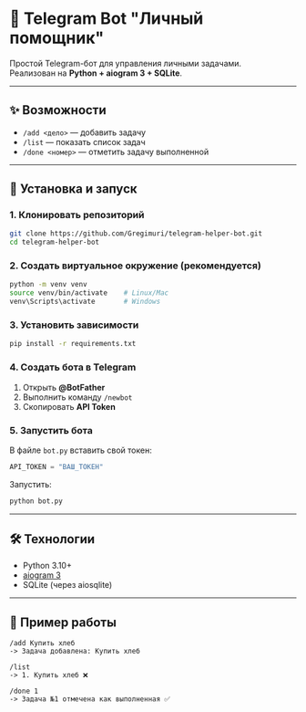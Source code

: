 # 🤖 Telegram Bot "Личный помощник"

Простой Telegram-бот для управления личными задачами.  
Реализован на **Python + aiogram 3 + SQLite**.  

---

## ✨ Возможности
- `/add <дело>` — добавить задачу  
- `/list` — показать список задач  
- `/done <номер>` — отметить задачу выполненной  

---

## 🚀 Установка и запуск

### 1. Клонировать репозиторий

```bash
git clone https://github.com/Gregimuri/telegram-helper-bot.git
cd telegram-helper-bot
```

### 2. Создать виртуальное окружение (рекомендуется)

```bash
python -m venv venv
source venv/bin/activate    # Linux/Mac
venv\Scripts\activate       # Windows
```

### 3. Установить зависимости

```bash
pip install -r requirements.txt
```

### 4. Создать бота в Telegram

1. Открыть **@BotFather**  
2. Выполнить команду `/newbot`  
3. Скопировать **API Token**  

### 5. Запустить бота

В файле `bot.py` вставить свой токен:

```python
API_TOKEN = "ВАШ_ТОКЕН"
```

Запустить:

```bash
python bot.py
```

---

## 🛠 Технологии
- Python 3.10+  
- [aiogram 3](https://docs.aiogram.dev/)  
- SQLite (через aiosqlite)  

---

## 📸 Пример работы

```
/add Купить хлеб  
-> Задача добавлена: Купить хлеб  

/list  
-> 1. Купить хлеб ❌  

/done 1  
-> Задача №1 отмечена как выполненная ✅
```
